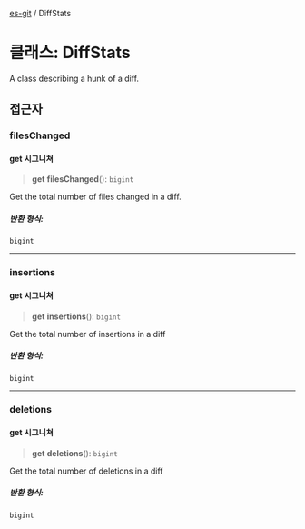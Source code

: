 [es-git](../globals.md) / DiffStats

# 클래스: DiffStats

A class describing a hunk of a diff.

## 접근자

### filesChanged

#### get 시그니쳐

> **get** **filesChanged**(): `bigint`

Get the total number of files changed in a diff.

##### 반환 형식:

`bigint`

***

### insertions

#### get 시그니쳐

> **get** **insertions**(): `bigint`

Get the total number of insertions in a diff

##### 반환 형식:

`bigint`

***

### deletions

#### get 시그니쳐

> **get** **deletions**(): `bigint`

Get the total number of deletions in a diff

##### 반환 형식:

`bigint`
